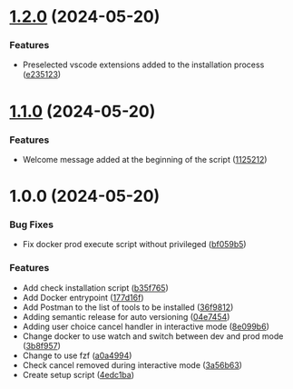 # [1.2.0](https://github.com/LilianDCode/ubuntu-dev-setup/compare/1.1.0...1.2.0) (2024-05-20)


### Features

* Preselected vscode extensions added to the installation process ([e235123](https://github.com/LilianDCode/ubuntu-dev-setup/commit/e235123ad460745edb5f39cff4979639846b5e59))

# [1.1.0](https://github.com/LilianDCode/ubuntu-setup/compare/1.0.0...1.1.0) (2024-05-20)


### Features

* Welcome message added at the beginning of the script ([1125212](https://github.com/LilianDCode/ubuntu-setup/commit/1125212103fb6fc97e91d94f35309890cf2f36dc))

# 1.0.0 (2024-05-20)


### Bug Fixes

* Fix docker prod execute script without privileged ([bf059b5](https://github.com/LilianDCode/ubuntu-setup/commit/bf059b52ade33dafc3c7a1c5008bfa3d6855e70e))


### Features

* Add check installation script ([b35f765](https://github.com/LilianDCode/ubuntu-setup/commit/b35f765475f49eec6993d60e959ca90768036e60))
* Add Docker entrypoint ([177d16f](https://github.com/LilianDCode/ubuntu-setup/commit/177d16fe32b446e5dbb450d861a7e57d6a6f7e52))
* Add Postman to the list of tools to be installed ([36f9812](https://github.com/LilianDCode/ubuntu-setup/commit/36f98120fb16fa7002cbffc0a4fa7e107ae95fdd))
* Adding semantic release for auto versioning ([04e7454](https://github.com/LilianDCode/ubuntu-setup/commit/04e7454942b970d21d09eb95050d8c8cb4494a96))
* Adding user choice cancel handler in interactive mode ([8e099b6](https://github.com/LilianDCode/ubuntu-setup/commit/8e099b67f810833e411608885ff328a977971c12))
* Change docker to use watch and switch between dev and prod mode ([3b8f957](https://github.com/LilianDCode/ubuntu-setup/commit/3b8f957810fa65270440bb6869bddf35ac282875))
* Change to use fzf ([a0a4994](https://github.com/LilianDCode/ubuntu-setup/commit/a0a499465041c6fdff93367954987f012f869a67))
* Check cancel removed during interactive mode ([3a56b63](https://github.com/LilianDCode/ubuntu-setup/commit/3a56b63578edc928b3c749afa0848e75b26c467d))
* Create setup script ([4edc1ba](https://github.com/LilianDCode/ubuntu-setup/commit/4edc1baafd7577bcf14e701a1211269790c7f91f))
